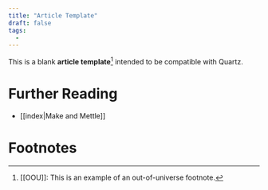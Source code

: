 ```yaml
---
title: "Article Template"
draft: false
tags:
  - 
---
```


This is a blank **article template**[^tag] intended to be compatible with Quartz.

# Further Reading
- [[index|Make and Mettle]]

# Footnotes
[^tag]:[[OOU]]: This is an example of an out-of-universe footnote. 